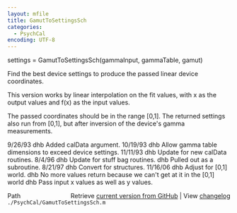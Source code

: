 ```yaml
---
layout: mfile
title: GamutToSettingsSch
categories:
  - PsychCal
encoding: UTF-8
---
```


settings = GamutToSettingsSch(gammaInput, gammaTable, gamut)

Find the best device settings to produce
the passed linear device coordinates.

This version works by linear interpolation on the fit values,
with x as the output values and f(x) as the input values.

The passed coordinates should be in the range [0,1].
The returned settings also run from [0,1], but after
inversion of the device's gamma measurements.

9/26/93    dhb   Added calData argument.
10/19/93   dhb   Allow gamma table dimensions to exceed device settings.
11/11/93   dhb   Update for new calData routines.
8/4/96     dhb   Update for stuff bag routines.
           dhb   Pulled out as a subroutine.
8/21/97  dhb   Convert for structures.
11/16/06   dhb   Adjust for [0,1] world.
           dhb   No more values return because we can't get at it in the [0,1] world
           dhb   Pass input x values as well as y values.


<div class="code_header" style="text-align:right;">
  <span style="float:left;">Path&nbsp;&nbsp;</span> <span class="counter">Retrieve <a href=
  "https://raw.github.com/Psychtoolbox-3/Psychtoolbox-3/beta/./PsychCal/GamutToSettingsSch.m">current version from GitHub</a> | View <a href=
  "https://github.com/Psychtoolbox-3/Psychtoolbox-3/commits/beta/./PsychCal/GamutToSettingsSch.m">changelog</a></span>
</div>
<div class="code">
  <code>./PsychCal/GamutToSettingsSch.m</code>
</div>
